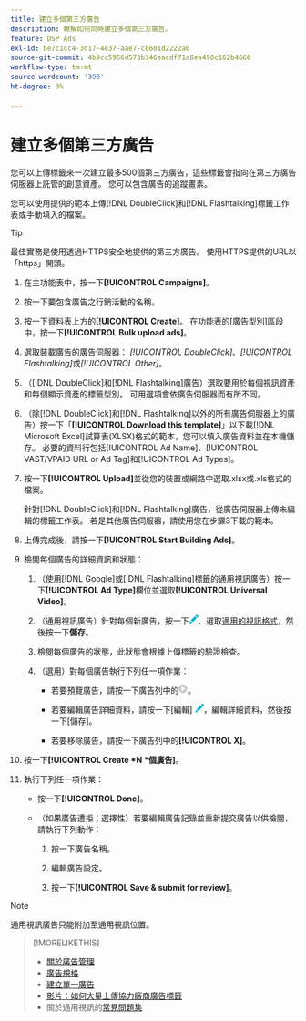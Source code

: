 ```yaml
---
title: 建立多個第三方廣告
description: 瞭解如何同時建立多個第三方廣告。
feature: DSP Ads
exl-id: be7c1cc4-3c17-4e37-aae7-c8601d2222a0
source-git-commit: 4b9cc5956d573b346eacdf71a8ea490c162b4660
workflow-type: tm+mt
source-wordcount: '390'
ht-degree: 0%

---
```


# 建立多個第三方廣告

您可以上傳標籤來一次建立最多500個第三方廣告，這些標籤會指向在第三方廣告伺服器上託管的創意資產。 您可以包含廣告的追蹤畫素。<!-- The bulksheet template for other ad servers says you can include 200. Which is it: 200 or 500? -->

您可以使用提供的範本上傳[!DNL DoubleClick]和[!DNL Flashtalking]標籤工作表或手動填入的檔案。

>[!TIP]
>
> 最佳實務是使用透過HTTPS安全地提供的第三方廣告。 使用HTTPS提供的URL以「https」開頭。

1. 在主功能表中，按一下&#x200B;**[!UICONTROL Campaigns]**。

1. 按一下要包含廣告之行銷活動的名稱。

1. 按一下資料表上方的&#x200B;**[!UICONTROL Create]**。 在功能表的[廣告型別]區段中，按一下&#x200B;**[!UICONTROL Bulk upload ads]**。

1. 選取裝載廣告的廣告伺服器： *[!UICONTROL DoubleClick]*、*[!UICONTROL Flashtalking]*&#x200B;或&#x200B;*[!UICONTROL Other]*。

1. （[!DNL DoubleClick]和[!DNL Flashtalking]廣告）選取要用於每個視訊資產和每個顯示資產的標籤型別。 可用選項會依廣告伺服器而有所不同。

1. （除[!DNL DoubleClick]和[!DNL Flashtalking]以外的所有廣告伺服器上的廣告）按一下「**[!UICONTROL Download this template]**」以下載[!DNL Microsoft Excel]試算表(XLSX)格式的範本，您可以填入廣告資料並在本機儲存。 必要的資料行包括[!UICONTROL Ad Name]、[!UICONTROL VAST/VPAID URL or Ad Tag]和[!UICONTROL Ad Types]。

1. 按一下&#x200B;**[!UICONTROL Upload]**&#x200B;並從您的裝置或網路中選取.xlsx或.xls格式的檔案。

   針對[!DNL DoubleClick]和[!DNL Flashtalking]廣告，從廣告伺服器上傳未編輯的標籤工作表。 若是其他廣告伺服器，請使用您在步驟3下載的範本。

1. 上傳完成後，請按一下&#x200B;**[!UICONTROL Start Building Ads]**。

1. 檢閱每個廣告的詳細資訊和狀態：

   1. （使用[!DNL Google]或[!DNL Flashtalking]標籤的通用視訊廣告）按一下&#x200B;**[!UICONTROL Ad Type]**&#x200B;欄位並選取&#x200B;**[!UICONTROL Universal Video]**。

   1. （通用視訊廣告）針對每個新廣告，按一下![編輯](/help/dsp/assets/edit.png)、選取[適用的視訊格式](/help/dsp/campaign-management/ads/ad-settings-universal-video.md)，然後按一下&#x200B;**儲存**。

   1. 檢閱每個廣告的狀態，此狀態會根據上傳標籤的驗證檢查。

   1. （選用）對每個廣告執行下列任一項作業：

      * 若要預覽廣告，請按一下廣告列中的![播放](/help/dsp/assets/play.png)。

      * 若要編輯廣告詳細資料，請按一下[編輯] ![](/help/dsp/assets/edit.png)，編輯詳細資料，然後按一下[儲存] **&#x200B;**。

      * 若要移除廣告，請按一下廣告列中的&#x200B;**[!UICONTROL X]**。

1. 按一下&#x200B;**[!UICONTROL Create *N *個廣告]**。

1. 執行下列任一項作業：

   * 按一下&#x200B;**[!UICONTROL Done]**。

   * （如果廣告遭拒；選擇性）若要編輯廣告記錄並重新提交廣告以供檢閱，請執行下列動作：

      1. 按一下廣告名稱。

      1. 編輯廣告設定。

      1. 按一下&#x200B;**[!UICONTROL Save & submit for review]**。

>[!NOTE]
>
>通用視訊廣告只能附加至通用視訊位置。

>[!MORELIKETHIS]
>
>* [關於廣告管理](ad-about.md)
>* [廣告規格](ad-specs.md)
>* [建立單一廣告](ad-create.md)
>* [影片：如何大量上傳協力廠商廣告標籤](https://experienceleague.adobe.com/docs/advertising-learn/tutorials/dsp/bulk-upload-third-party-ad-tags.html)
>* 關於通用視訊的[常見問題集](/help/dsp/campaign-management/faq-universal-video.md)
